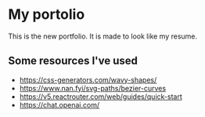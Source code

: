 # My portolio

This is the new portfolio. It is made to look like my resume.

## Some resources I've used

- https://css-generators.com/wavy-shapes/
- https://www.nan.fyi/svg-paths/bezier-curves
- https://v5.reactrouter.com/web/guides/quick-start 
- https://chat.openai.com/ 
